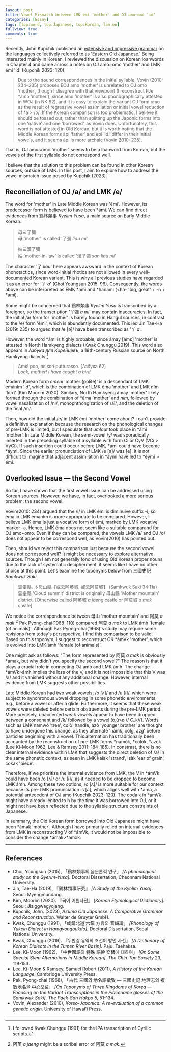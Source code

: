 ```yaml
---
layout: post
title: Vowel Mismatch between LMK émi 'mother' and OJ amo~omo 'id'
categories: [Essay]
tags: [top:word, top:Japanese, top:Korean, lan:en]
fullview: true
comments: true
---
```


Recently, John Kupchik published an [extensive and impressive grammar](https://www.degruyter.com/document/doi/10.1515/9783111078793/html) on the languages collectively referred to as 'Eastern Old Japanese.' Being interested mainly in Korean, I reviewed the discussion on Korean loanwords in Chapter 4 and came across a notes on OJ amo~omo 'mother' and LMK émi 'id' (Kupchik 2023: 120).

> Due to the sound correspondences in the initial syllable, Vovin (2010: 234–235) proposes EOJ amo ‘mother’ is unrelated to OJ omo ‘mother’, though I disagree with that viewpoint (I reconstruct PJe \*amə ‘mother’), since amo ‘mother’ is also phonographically attested in WOJ (in NK 82), and it is easy to explain the variant OJ form omo as the result of regressive vowel assimilation or initial vowel reduction of \*a > /ə/. If the Korean comparison is too problematic, I believe it should be tossed out, rather than splitting up the Japonic forms into one ‘native’ and one ‘borrowed’, as Vovin does. Unfortunately, this word is not attested in Old Korean, but it is worth noting that the Middle Korean forms àpí ‘father’ and èpí ‘id.’ differ in their initial vowels, and it seems àpí is more archaic (Vovin 2010: 235).

That is, OJ amo~omo 'mother' seems to be a loanword from Korean, but the vowels of the first syllable do not correspond well.

I believe that the solution to this problem can be found in other Korean sources, outside of LMK. In this post, I aim to explore how to address the vowel mismatch issue posed by Kupchik (2023).

## Reconciliation of OJ /a/ and LMK /e/
The word for 'mother' in Late Middle Korean was 'émi'. However, its predecessor form is believed to have been \*ámi. We can find direct evidences from 鷄林類事 *Kyelim Yusa*, a main source on Early Middle Korean.

> 母曰了彌  
> 母 'mother' is called '了彌 *liau mi*'
>
> 姑曰漢了彌  
> 姑 'mother-in-law' is called '漢了彌 *xan liau mi*'

The character '了 *liau*' here appears awkward in the context of Korean phonotactics, since word-initial rhotics are not allowed in every well-documented Korean variant. This is why all previous studies have regarded it as an error for '丫 *a*' (Choi Youngsun 2015: 96). Consequently, the words above can be interpreted as EMK *ami and *hanami (<ha- 'big, great' + -n + *ami).

Some might be concerned that 鷄林類事 *Kyelim Yusa* is transcribed by a foreigner, so the transcription '丫彌 *a mi*' may contain inaccuracies. In fact, the initial /a/ form for 'mother' is barely found in Hangul sources, in contrast to the /e/ form 'émi', which is abundantly documented. This led Jin Tae-Ha (2019: 235) to argued that /e [ə]/ have been transcribed as '丫 *a*'.

However, the word \*ámi is highly probable, since ámay [ámɛ] 'mother' is attested in North Hamkyeng dialects (Kwak Chunggu 2019). This word also appears in *Азбука для Корейцевъ*, a 19th-century Russian source on North Hamkyeng dialects.[^1]

> Amɛ! poo, nɛ sɛrɨ putturəsso. (Азбука 62)  
> *Look, mother! I have caught a bird.*

Modern Korean form *emeni* 'mother (polite)' is a descendant of LMK émánĭm 'id', which is the combination of LMK éma 'mother' and LMK nĭm 'lord' (Kim Moorim 2020). Similary, North Hamkyeng ámay 'mother' likely formed through the combination of \*áma 'mother' and *nim*, followed by vowel nasalization of /ni/, monophthongization of /aĩ/, and the deletion of the final /m/.

Then, how did the initial /e/ in LMK émi 'mother' come about? I can't provide a definitive explanation because the research on the phonological changes of pre-LMK is limited, but I speculate that *umlaut* took place in *ámi 'mother'. In Late Middle Korean, the semi-vowel /y/ was sporadically inserted in the preceding syllable of a syllable with form Ci or CyV (VCi > VyCi). If such insertion could occur before LMK, *ámi could have become *áymi. Since the earlier pronunciation of LMK /e [ə]/ was [e], it is not difficult to imagine that adjacent assimilation in *áymi have led to *éymi > émi.

## Overlooked Issue ― the Second Vowel
So far, I have shown that the first vowel issue can be addressed using Korean sources. However, we have, in fact, overlooked a more serious problem: the second vowel.

Vovin(2010: 234) argued that the /i/ in LMK émi is diminuive suffix -i, so éma in LMK émanĭm is more appropriate to be compared. However, I believe LMK éma is just a vocative form of émi, marked by LMK vocative marker -a. Hence, LMK éma does not seem like a suitable comparand for OJ amo~omo. Even if they can be compared, the vowels LMK /a/ and OJ /o/ does not appear to be correspond well, as Vovin(2010) has pointed out.

Then, should we reject this comparison just because the second vowel does not correspond well? It might be necessary to explore alternative sources. Though I am not generally fond of using Old Korean proper nouns due to the lack of systematic decipherment, it seems like I have no other choice at this point. Let's examine the toponyms below from 三國史記 *Samkwuk Saki*.

> 雲峯縣, 本母山縣【或云阿英城, 或云阿莫城】 (Samkwuk Saki 34:11a)  
> 雲峯縣 'Cloud summit' district is originally 母山縣 'Mother mountain' district. [Otherwise called 阿英城 *a jaeng* castle or 阿莫城 *a mak* castle]

We notice the correspondence between 母山 'mother mountain' and 阿莫 *a mak*.[^2] Pak Pyong-chai(1968: 110) compared 阿莫 *a mak* to LMK ámh 'female (of animals)'. Although Pak Pyong-chai(1968)'s study may require some revisions from today's persepective, I find this comparison to be valid. Based on this toponym, I suggest to reconstruct OK \*ámVk 'mother', which is evolved into LMK ámh 'female (of animals)'.

One might ask as follows: "The form represented by 阿莫 *a mak* is obviously \*amak, but why didn't you specify the second vowel?" The reason is that it plays a crucial role in connecting OJ amo and LMK ámh. The change *ámVk>ámh implies the loss of the V, and it is not impossible that this V was /a/ and it vanished without any additional change. However, internal evidence from LMK suggests other possibilities.

Late Middle Korean had two weak vowels, /o [ʌ]/ and /u [ɨ]/, which were subject to synchronous vowel dropping in some phonetic environments, e.g., before a vowel or after a glide. Furthermore, it seems that these weak vowels were deleted before certain obstruents during the pre-LMK period. More precisely, unaccented weak vowels appear to have been dropped between a consonant and /k/ followed by a vowel (ò,ù>ø // C_kV). Words such as LMK namwò 'tree', colò 'handle, azò 'younger brother' are thought to have undergone this change, as they alternate 'nàmk, còlg, àzg' before particles beginning with a vowel. This alternation has traditionally been accounted by the reconstruction of pre-LMK forms \*namòk, \*colòk, \*azòk (Lee Ki-Moon 1962, Lee & Ramsey 2011: 184-185). In constrast, there is no clear internal evidence within LMK that suggests the direct deletion of /a/ in the same phonetic context, as seen in LMK kalàk 'strand', isàk 'ear of grain', cokàk 'piece'.

Therefore, if we prioritize the internal evidence from LMK, the V in \*ámVk could have been /o [ʌ]/ or /u [ɨ]/, as it needed to be dropped to become LMK ámh. Among these two options, /o [ʌ]/ is more suitable for our context because its pre-LMK pronunciation is [ə], which aligns well with \*amə, a potential antecedent of OJ amo (Kupchik 2023: 120). The coda k in \*ámVk might have already lenited to h by the time it was borrowed into OJ, or it might not have been reflected due to the syllable structure constraints of Japanese.

In summary, the Old Korean form borrowed into Old Japanese might have been \*ámək 'mother'. Although I have primarily relied on internal evidences from LMK in reconstructing V of \*ámVk, it would not be impossible to consider the change \*ámak>\*ámək.

___
## References
- Choi, Youngsun (2015), 「鷄林類事의 음운론적 연구」 *[A phonological study on the Gyerim-Yusa]*. Doctoral Dissertation, Cheonnam National University.
- Jin, Tae-Ha (2019), 『鷄林類事硏究』 *[A Study of the Kyelim Yusa]*. Seoul: Myengmundang.
- Kim, Moorim (2020). 『국어 어원사전』 *[Korean Etymological Dictionary]*. Seoul: Jisiggwagyojang.
- Kupchik, John. (2023), *Azuma Old Japanese: A Comparative Grammar and Reconstruction*. Walter de Gruyter GmbH.
- Kwak, Chunggu (1991), 「咸鏡北道 六鎭 方言의 音韻論」 *[Phonology of Yukcin Dialect in Hamgyongbukdo]*.  Doctoral Dissertation, Seoul National University.
- Kwak, Chunggu (2019). 『두만강 유역의 조선어 방언 사전』 *[A Dictionary of Korean Dialects in the Tumen River Basin]*. Paju: Taehaksa.
- Lee, Ki-Moon (1962), 「中世國語의 特殊 語幹 交替에 대하여」 *[On Some Special Stem Alternations in Middle Korean]*. *The Chin-Tan Society* 23, 119-153.
- Lee, Ki-Moon & Ramsey, Samuel Robert (2011), *A History of the Korean Language*. Cambridge University Press.
- Pak, Pyong-chai (1968), 「古代 三國의 地名語彙攷 ― 三國史記 地理志의 複數地名을 中心으로」 *[On Toponyms of Three Kingdoms of Korea ― Focusing on the Variant Transcriptions in the Placename glosses of the Samkwuk Saki]*. *The Paek-San Hakpo* 5, 51-134.
- Vovin, Alexander (2010), *Koreo-Japonica: A re-evaluation of a common genetic origin*. University of Hawai'i Press.

___
[^1]: I followed Kwak Chunggu (1991) for the IPA transcription of Cyrillc scripts.
[^2]: 阿英 *a jaeng* might be a scribal error of 阿莫 *a mak*.